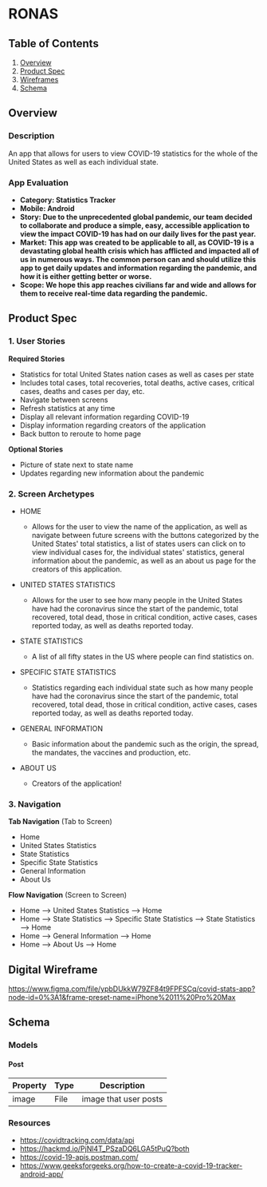 # RONAS

## Table of Contents
1. [Overview](#Overview)
1. [Product Spec](#Product-Spec)
1. [Wireframes](#Wireframes)
2. [Schema](#Schema)

## Overview
### Description
An app that allows for users to view COVID-19 statistics for the whole of the United States as well as each individual state. 

### App Evaluation

- **Category: Statistics Tracker**
- **Mobile: Android**
- **Story: Due to the unprecedented global pandemic, our team decided to collaborate and produce a simple, easy, accessible application to view the impact COVID-19 has had on our daily lives for the past year.**
- **Market: This app was created to be applicable to all, as COVID-19 is a devastating global health crisis which has afflicted and impacted all of us in numerous ways. The common person can and should utilize this app to get daily updates and information regarding the pandemic, and how it is either getting better or worse.**
- **Scope: We hope this app reaches civilians far and wide and allows for them to receive real-time data regarding the pandemic.**

## Product Spec

### 1. User Stories 

**Required Stories**

* Statistics for total United States nation cases as well as cases per state
* Includes total cases, total recoveries, total deaths, active cases, critical cases, deaths and cases per day, etc. 
* Navigate between screens
* Refresh statistics at any time
* Display all relevant information regarding COVID-19
* Display information regarding creators of the application
* Back button to reroute to home page

**Optional Stories**

* Picture of state next to state name
* Updates regarding new information about the pandemic

### 2. Screen Archetypes

* HOME
   * Allows for the user to view the name of the application, as well as navigate between future screens with the buttons categorized by the United States' total statistics, a list of states users can click on to view individual cases for, the individual states' statistics, general information about the pandemic, as well as an about us page for the creators of this application. 
   
* UNITED STATES STATISTICS
   * Allows for the user to see how many people in the United States have had the coronavirus since the start of the pandemic, total recovered, total dead, those in critical condition, active cases, cases reported today, as well as deaths reported today. 
   
* STATE STATISTICS
   * A list of all fifty states in the US where people can find statistics on. 
   
* SPECIFIC STATE STATISTICS
   * Statistics regarding each individual state such as how many people have had the coronavirus since the start of the pandemic, total recovered, total dead, those in critical condition, active cases, cases reported today, as well as deaths reported today. 
   
* GENERAL INFORMATION
   * Basic information about the pandemic such as the origin, the spread, the mandates, the vaccines and production, etc. 
   
* ABOUT US 
   * Creators of the application!

### 3. Navigation

**Tab Navigation** (Tab to Screen)

* Home
* United States Statistics
* State Statistics
* Specific State Statistics
* General Information
* About Us 

**Flow Navigation** (Screen to Screen)

* Home --> United States Statistics --> Home
* Home --> State Statistics --> Specific State Statistics --> State Statistics --> Home
* Home --> General Information --> Home
* Home --> About Us --> Home

## Digital Wireframe
https://www.figma.com/file/ypbDUkkW79ZF84t9FPFSCq/covid-stats-app?node-id=0%3A1&frame-preset-name=iPhone%2011%20Pro%20Max

## Schema 
### Models
#### Post

   | Property      | Type     | Description |
   | ------------- | -------- | ------------|
   | image         | File     | image that user posts |
   
### Resources 
- https://covidtracking.com/data/api
- https://hackmd.io/PjNl4T_PSzaDQ6LGA5tPuQ?both
- https://covid-19-apis.postman.com/
- https://www.geeksforgeeks.org/how-to-create-a-covid-19-tracker-android-app/
